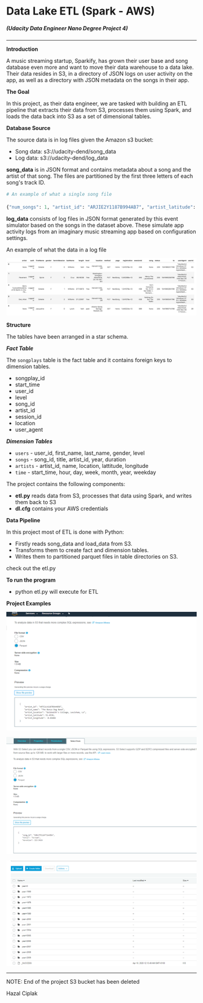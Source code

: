 # Data Lake ETL (Spark - AWS)

##### (Udacity Data Engineer Nano Degree Project 4)
---------------

**Introduction**


A music streaming startup, Sparkify, has grown their user base and song database even more and want to move their data warehouse to a data lake. Their data resides in S3, in a directory of JSON logs on user activity on the app, as well as a directory with JSON metadata on the songs in their app.



**The Goal**

In this project, as their data engineer, we are tasked with building an ETL pipeline that extracts their data from S3, processes them using Spark, and loads the data back into S3 as a set of dimensional tables. 

**Database Source**

The source data is in log files given the Amazon s3 bucket:

 - Song data: s3://udacity-dend/song_data
 - Log data: s3://udacity-dend/log_data

**song_data** is in JSON format and contains metadata about a song and the artist of that song. The files are partitioned by the first three letters of each song's track ID. 


 ``` python
# An example of what a single song file

{"num_songs": 1, "artist_id": "ARJIE2Y1187B994AB7", "artist_latitude": null, "artist_longitude": null, "artist_location": "", "artist_name": "Line Renaud", "song_id": "SOUPIRU12A6D4FA1E1", "title": "Der Kleine Dompfaff", "duration": 152.92036, "year": 0}
 ```

**log_data** consists of log files in JSON format generated by this event simulator based on the songs in the dataset above. These simulate app activity logs from an imaginary music streaming app based on configuration settings.

An example of what the data in a log file

![alt text](./log-data.png)

**Structure**

The tables have been arranged in a star schema.

***Fact Table***

The `songplays` table is the fact table and it contains foreign keys to dimension tables.
- songplay_id
- start_time
- user_id
- level
- song_id
- artist_id
- session_id
- location
- user_agent

***Dimension Tables***

- `users` - user_id, first_name, last_name, gender, level
- `songs` - song_id, title, artist_id, year, duration
- `artists` - artist_id, name, location, lattitude, longitude
- `time` - start_time, hour, day, week, month, year, weekday



The project contains the following components:

- **etl.py** reads data from S3, processes that data using Spark, and writes them back to S3
- **dl.cfg** contains your AWS credentials


**Data Pipeline** 

In this project most of ETL is done with Python:

- Firstly reads song_data and load_data from S3.
- Transforms them to create fact and dimension tables.
- Writes them to partitioned parquet files in table directories on S3.

check out the etl.py


**To run the program**

- python etl.py will execute for ETL

**Project Examples**

![alt text](./preview_artist_file.png)


![alt text](./preview_song_file.png)


![alt text](./song_data_year_partition.png)

-----
NOTE: End of the project S3 bucket has been deleted

Hazal Ciplak
